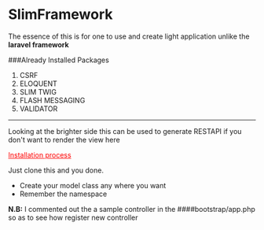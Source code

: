 # SlimFramework

The essence of this is for one to use and create light application unlike the **laravel framework**

###Already Installed Packages
1. CSRF
2. ELOQUENT
3. SLIM TWIG
4. FLASH MESSAGING
5. VALIDATOR

----------


Looking at the brighter side this can be used to generate RESTAPI if you don't want to render the view here


<span style="color:red; text-decoration:underline">Installation process</span>

Just clone this and you done.
- Create your model class any where you want
- Remember the namespace


**N.B:** I commented out the a sample controller in the ####bootstrap/app.php 
so as to see how register new controller

